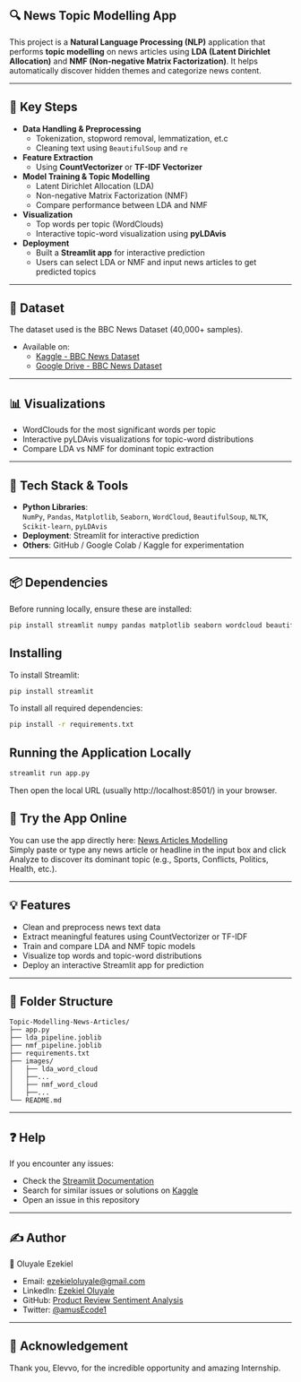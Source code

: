## 🔍 News Topic Modelling App
This project is a **Natural Language Processing (NLP)** application that performs **topic modelling** on news articles using **LDA (Latent Dirichlet Allocation)** and **NMF (Non-negative Matrix Factorization)**. It helps automatically discover hidden themes and categorize news content.

---

## 🧩 Key Steps
- **Data Handling & Preprocessing**  
  - Tokenization, stopword removal, lemmatization, et.c 
  - Cleaning text using `BeautifulSoup` and `re`  
- **Feature Extraction**  
  - Using **CountVectorizer** or **TF-IDF Vectorizer**  
- **Model Training & Topic Modelling**  
  - Latent Dirichlet Allocation (LDA)  
  - Non-negative Matrix Factorization (NMF)  
  - Compare performance between LDA and NMF  
- **Visualization**  
  - Top words per topic (WordClouds)  
  - Interactive topic-word visualization using **pyLDAvis**  
- **Deployment**  
  - Built a **Streamlit app** for interactive prediction  
  - Users can select LDA or NMF and input news articles to get predicted topics

---

## 📂 Dataset
The dataset used is the BBC News Dataset (40,000+ samples).
- Available on:
  - [Kaggle - BBC News Dataset](https://www.kaggle.com/datasets/gpreda/bbc-news)
  - [Google Drive - BBC News Dataset](https://drive.google.com/file/d/14OXcLK6HNOJOa6iJtR8bzVG9kwcHLVzt/view?usp=drive_link)

---

## 📊 Visualizations
- WordClouds for the most significant words per topic  
- Interactive pyLDAvis visualizations for topic-word distributions  
- Compare LDA vs NMF for dominant topic extraction   

---

## 🧠 Tech Stack & Tools
- **Python Libraries**:  
  `NumPy`, `Pandas`, `Matplotlib`, `Seaborn`, `WordCloud`, `BeautifulSoup`, `NLTK`, `Scikit-learn`, `pyLDAvis`  
- **Deployment**: Streamlit for interactive prediction  
- **Others**: GitHub / Google Colab / Kaggle for experimentation

---

## 📦 Dependencies
Before running locally, ensure these are installed:

```sh
pip install streamlit numpy pandas matplotlib seaborn wordcloud beautifulsoup4 nltk scikit-learn pyLDAvis joblib
```

## Installing
To install Streamlit:
```sh
pip install streamlit
```
To install all required dependencies:
```sh
pip install -r requirements.txt
```

## Running the Application Locally
```sh
streamlit run app.py
```
Then open the local URL (usually http://localhost:8501/) in your browser.

## 📰 Try the App Online
You can use the app directly here: [News Articles Modelling](https://news-articles-modelling.streamlit.app/)<br>
Simply paste or type any news article or headline in the input box and click Analyze to discover its dominant topic (e.g., Sports, Conflicts, Politics, Health, etc.).

---

## 💡 Features
- Clean and preprocess news text data
- Extract meaningful features using CountVectorizer or TF-IDF
- Train and compare LDA and NMF topic models
- Visualize top words and topic-word distributions
- Deploy an interactive Streamlit app for prediction

---

## 📂 Folder Structure
```
Topic-Modelling-News-Articles/
├── app.py               
├── lda_pipeline.joblib  
├── nmf_pipeline.joblib  
├── requirements.txt     
├── images/              
│   ├── lda_word_cloud
│   ├──...
│   ├── nmf_word_cloud
│   ├──...
└── README.md
```

---

## ❓ Help
If you encounter any issues:
- Check the [Streamlit Documentation](https://docs.streamlit.io/)
- Search for similar issues or solutions on [Kaggle](https://www.kaggle.com/)
- Open an issue in this repository

---

## ✍️ Author
👤 Oluyale Ezekiel
- Email: ezekieloluyale@gmail.com
- LinkedIn: [Ezekiel Oluyale](https://www.linkedin.com/in/ezekiel-oluyale)
- GitHub: [Product Review Sentiment Analysis](https://github.com/amusEcode1/Product_Review_Sentiment_Analysis)
- Twitter: [@amusEcode1](https://x.com/amusEcode1?t=uHxhLzrA1TShRiSMrYZQiQ&s=09)

---

## 🙏 Acknowledgement
Thank you, Elevvo, for the incredible opportunity and amazing Internship.
